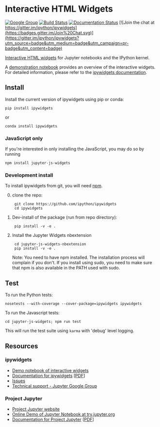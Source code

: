 # Interactive HTML Widgets

[![Google Group](https://img.shields.io/badge/-Google%20Group-lightgrey.svg)](https://groups.google.com/forum/#!forum/jupyter)
[![Build Status](https://travis-ci.org/ipython/ipywidgets.svg?branch=master)](https://travis-ci.org/ipython/ipywidgets)
[![Documentation Status](https://readthedocs.org/projects/ipywidgets/badge/?version=latest)](http://ipywidgets.readthedocs.org/en/latest/?badge=latest)
[![Join the chat at https://gitter.im/ipython/ipywidgets](https://badges.gitter.im/Join%20Chat.svg)](https://gitter.im/ipython/ipywidgets?utm_source=badge&utm_medium=badge&utm_campaign=pr-badge&utm_content=badge)

[Interactive HTML widgets](https://github.com/ipython/ipywidgets/blob/master/examples/notebooks/Index.ipynb)
for Jupyter notebooks and the IPython kernel.

A [demonstration notebook](https://github.com/ipython/ipywidgets/blob/master/examples/notebooks/Index.ipynb) provides an overview of the interactive widgets. For detailed information, please refer to the [ipywidgets documentation](http://ipywidgets.readthedocs.org/en/latest/).

## Install

Install the current version of ipywidgets using pip or conda:

    pip install ipywidgets

or

    conda install ipywidgets

### JavaScript only

If you're interested in only installing the JavaScript, you may do so by running

    npm install jupyter-js-widgets

### Development install

To install ipywidgets from git, you will need [npm](https://www.npmjs.com/).

0. clone the repo:

        git clone https://github.com/ipython/ipywidgets
        cd ipywidgets

1. Dev-install of the package (run from repo directory):

        pip install -v -e .

2. Install the Jupyter Widgets nbextension

        cd jupyter-js-widgets-nbextension
        pip install -v -e .

    Note: You need to have npm installed.  The installation process will
    complain if you don't.  If you install using sudo, you need to make sure
    that npm is also available in the PATH used with sudo.


## Test

To run the Python tests:

    nosetests --with-coverage --cover-package=ipywidgets ipywidgets

To run the Javascript tests:

    cd jupyter-js-widgets; npm run test

This will run the test suite using `karma` with 'debug' level logging.

## Resources
### ipywidgets
- [Demo notebook of interactive widgets](https://github.com/ipython/ipywidgets/blob/master/examples/notebooks/Index.ipynb)
- [Documentation for ipywidgets](http://ipywidgets.readthedocs.org/en/latest/) [[PDF](https://media.readthedocs.org/pdf/ipywidgets/latest/ipywidgets.pdf)]
- [Issues](https://github.com/ipython/ipywidgets/issues)
- [Technical support - Jupyter Google Group](https://groups.google.com/forum/#!forum/jupyter)

### Project Jupyter
- [Project Jupyter website](https://jupyter.org)
- [Online Demo of Jupyter Notebook at try.jupyter.org](https://try.jupyter.org)
- [Documentation for Project Jupyter](http://jupyter.readthedocs.org/en/latest/index.html) [[PDF](https://media.readthedocs.org/pdf/jupyter/latest/jupyter.pdf)]
